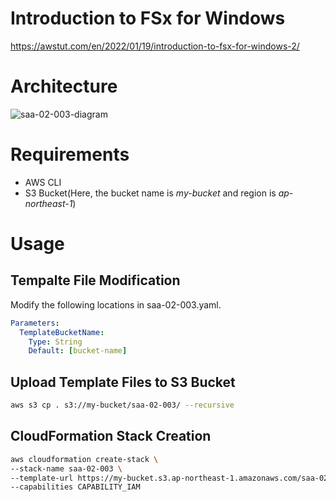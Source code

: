 # Introduction to FSx for Windows

https://awstut.com/en/2022/01/19/introduction-to-fsx-for-windows-2/

# Architecture

![saa-02-003-diagram](https://user-images.githubusercontent.com/84276199/204647746-0d32a293-eb1e-4669-ba65-9c2b1a9b3b1b.png)

# Requirements

* AWS CLI
* S3 Bucket(Here, the bucket name is *my-bucket* and region is *ap-northeast-1*)

# Usage

## Tempalte File Modification

Modify the following locations in saa-02-003.yaml.

```yaml
Parameters:
  TemplateBucketName:
    Type: String
    Default: [bucket-name]
```

## Upload  Template Files to S3 Bucket

```bash
aws s3 cp . s3://my-bucket/saa-02-003/ --recursive
```

## CloudFormation Stack Creation

```bash
aws cloudformation create-stack \
--stack-name saa-02-003 \
--template-url https://my-bucket.s3.ap-northeast-1.amazonaws.com/saa-02-003/saa-02-003.yaml \
--capabilities CAPABILITY_IAM
```
